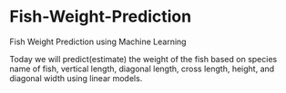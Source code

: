 # Fish-Weight-Prediction
Fish Weight Prediction using Machine Learning

Today we will predict(estimate) the weight of the fish based on species name of fish, vertical length, diagonal length, cross length, height, and diagonal width using linear models.
